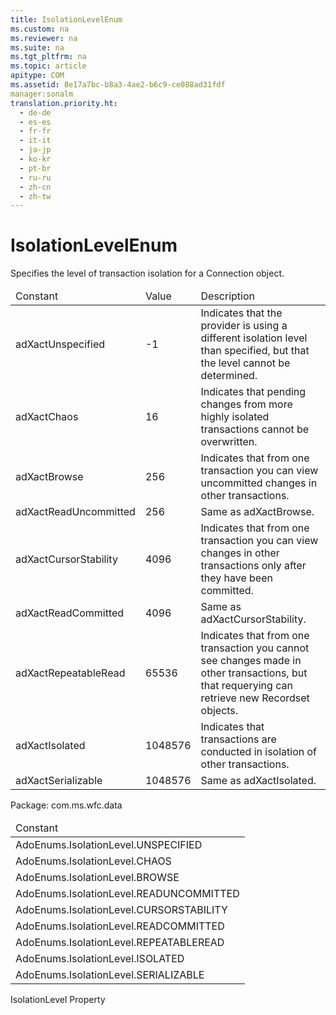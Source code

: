 ```yaml
---
title: IsolationLevelEnum
ms.custom: na
ms.reviewer: na
ms.suite: na
ms.tgt_pltfrm: na
ms.topic: article
apitype: COM
ms.assetid: 8e17a7bc-b8a3-4ae2-b6c9-ce088ad31fdf
manager:sonalm
translation.priority.ht: 
  - de-de
  - es-es
  - fr-fr
  - it-it
  - ja-jp
  - ko-kr
  - pt-br
  - ru-ru
  - zh-cn
  - zh-tw
---
```

# IsolationLevelEnum
<?xml version="1.0" encoding="utf-8"?>
<developerReferenceWithoutSyntaxDocument xmlns="http://ddue.schemas.microsoft.com/authoring/2003/5" xmlns:xlink="http://www.w3.org/1999/xlink" xmlns:xsi="http://www.w3.org/2001/XMLSchema-instance" xsi:schemaLocation="http://ddue.schemas.microsoft.com/authoring/2003/5 http://dduestorage.blob.core.windows.net/ddueschema/developer.xsd">
  <introduction>
    <para>Specifies the level of transaction isolation for a <legacyLink xlink:href="ef6b1824-5b12-43db-89d7-8f3d13896d4d">Connection</legacyLink> object.</para>
    <table xmlns:caps="http://schemas.microsoft.com/build/caps/2013/11">
      <thead>
        <tr>
          <TD>
            <para>Constant</para>
          </TD>
          <TD>
            <para>Value</para>
          </TD>
          <TD>
            <para>Description</para>
          </TD>
        </tr>
      </thead>
      <tbody>
        <tr>
          <TD>
            <para>
              <legacyBold>adXactUnspecified</legacyBold>
            </para>
          </TD>
          <TD>
            <para>-1</para>
          </TD>
          <TD>
            <para>Indicates that the provider is using a different isolation level than specified, but that the level cannot be determined.</para>
          </TD>
        </tr>
        <tr>
          <TD>
            <para>
              <legacyBold>adXactChaos</legacyBold>
            </para>
          </TD>
          <TD>
            <para>16</para>
          </TD>
          <TD>
            <para>Indicates that pending changes from more highly isolated transactions cannot be overwritten.</para>
          </TD>
        </tr>
        <tr>
          <TD>
            <para>
              <legacyBold>adXactBrowse</legacyBold>
            </para>
          </TD>
          <TD>
            <para>256</para>
          </TD>
          <TD>
            <para>Indicates that from one transaction you can view uncommitted changes in other transactions.</para>
          </TD>
        </tr>
        <tr>
          <TD>
            <para>
              <legacyBold>adXactReadUncommitted</legacyBold>
            </para>
          </TD>
          <TD>
            <para>256</para>
          </TD>
          <TD>
            <para>Same as <legacyBold>adXactBrowse</legacyBold>.</para>
          </TD>
        </tr>
        <tr>
          <TD>
            <para>
              <legacyBold>adXactCursorStability</legacyBold>
            </para>
          </TD>
          <TD>
            <para>4096</para>
          </TD>
          <TD>
            <para>Indicates that from one transaction you can view changes in other transactions only after they have been committed.</para>
          </TD>
        </tr>
        <tr>
          <TD>
            <para>
              <legacyBold>adXactReadCommitted</legacyBold>
            </para>
          </TD>
          <TD>
            <para>4096</para>
          </TD>
          <TD>
            <para>Same as <legacyBold>adXactCursorStability</legacyBold>.</para>
          </TD>
        </tr>
        <tr>
          <TD>
            <para>
              <legacyBold>adXactRepeatableRead</legacyBold>
            </para>
          </TD>
          <TD>
            <para>65536</para>
          </TD>
          <TD>
            <para>Indicates that from one transaction you cannot see changes made in other transactions, but that requerying can retrieve new <legacyBold>Recordset</legacyBold> objects.</para>
          </TD>
        </tr>
        <tr>
          <TD>
            <para>
              <legacyBold>adXactIsolated</legacyBold>
            </para>
          </TD>
          <TD>
            <para>1048576</para>
          </TD>
          <TD>
            <para>Indicates that transactions are conducted in isolation of other transactions.</para>
          </TD>
        </tr>
        <tr>
          <TD>
            <para>
              <legacyBold>adXactSerializable</legacyBold>
            </para>
          </TD>
          <TD>
            <para>1048576</para>
          </TD>
          <TD>
            <para>Same as <legacyBold>adXactIsolated</legacyBold>.</para>
          </TD>
        </tr>
      </tbody>
    </table>
  </introduction>
  <section>
    <title>ADO/WFC Equivalent</title>
    <content>
      <para>Package: <legacyBold>com.ms.wfc.data</legacyBold></para>
      <table xmlns:caps="http://schemas.microsoft.com/build/caps/2013/11">
        <thead>
          <tr>
            <TD>
              <para>Constant</para>
            </TD>
          </tr>
        </thead>
        <tbody>
          <tr>
            <TD>
              <para>AdoEnums.IsolationLevel.UNSPECIFIED</para>
            </TD>
          </tr>
          <tr>
            <TD>
              <para>AdoEnums.IsolationLevel.CHAOS</para>
            </TD>
          </tr>
          <tr>
            <TD>
              <para>AdoEnums.IsolationLevel.BROWSE</para>
            </TD>
          </tr>
          <tr>
            <TD>
              <para>AdoEnums.IsolationLevel.READUNCOMMITTED</para>
            </TD>
          </tr>
          <tr>
            <TD>
              <para>AdoEnums.IsolationLevel.CURSORSTABILITY</para>
            </TD>
          </tr>
          <tr>
            <TD>
              <para>AdoEnums.IsolationLevel.READCOMMITTED</para>
            </TD>
          </tr>
          <tr>
            <TD>
              <para>AdoEnums.IsolationLevel.REPEATABLEREAD</para>
            </TD>
          </tr>
          <tr>
            <TD>
              <para>AdoEnums.IsolationLevel.ISOLATED</para>
            </TD>
          </tr>
          <tr>
            <TD>
              <para>AdoEnums.IsolationLevel.SERIALIZABLE</para>
            </TD>
          </tr>
        </tbody>
      </table>
    </content>
  </section>
  <section>
    <title>Applies To</title>
    <content>
      <para>
        <link xlink:href="ea84e4b2-fbf2-4eef-b9ce-796b22e21800">IsolationLevel Property</link>
      </para>
    </content>
  </section>
  <relatedTopics />
</developerReferenceWithoutSyntaxDocument>
